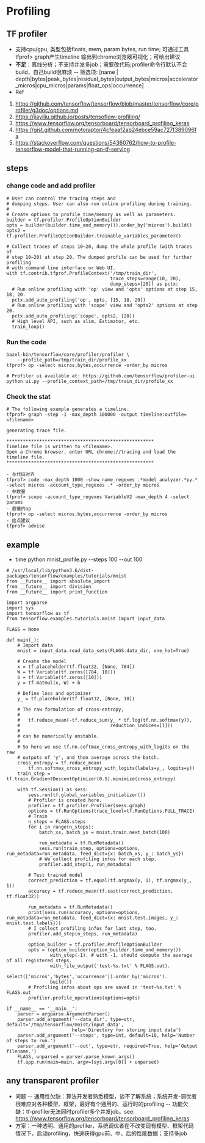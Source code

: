 # Profiling
## TF profiler
- 支持cpu/gpu, 类型包括floats, mem, param bytes, run time; 可通过工具tfprof> graph产生timeline 输出到chrome浏览器可视化；可给出建议
- **不足**：离线分析；不支持并发多job；需要改代码;profiler命令行默认不会build，自己build很麻烦
-- 筛选项: [name | depth|bytes|peak_bytes|residual_bytes|output_bytes|micros|accelerator_micros|cpu_micros|params|float_ops|occurrence]
- Ref  
1. https://github.com/tensorflow/tensorflow/blob/master/tensorflow/core/profiler/g3doc/options.md  
2. https://jiayiliu.github.io/posts/tensoflow-profiling/  
3. https://www.tensorflow.org/tensorboard/tensorboard_profiling_keras  
4. https://gist.github.com/notoraptor/4cfeaaf2ab24ebce59ac727f389096fa  
5. https://stackoverflow.com/questions/54360762/how-to-profile-tensorflow-model-that-running-on-tf-serving  
## steps
### change code and add profiler
```
# User can control the tracing steps and
# dumping steps. User can also run online profiling during training.
#
# Create options to profile time/memory as well as parameters.
builder = tf.profiler.ProfileOptionBuilder
opts = builder(builder.time_and_memory()).order_by('micros').build()
opts2 = tf.profiler.ProfileOptionBuilder.trainable_variables_parameter()

# Collect traces of steps 10~20, dump the whole profile (with traces of
# step 10~20) at step 20. The dumped profile can be used for further profiling
# with command line interface or Web UI.
with tf.contrib.tfprof.ProfileContext('/tmp/train_dir',
                                      trace_steps=range(10, 20),
                                      dump_steps=[20]) as pctx:
  # Run online profiling with 'op' view and 'opts' options at step 15, 18, 20.
  pctx.add_auto_profiling('op', opts, [15, 18, 20])
  # Run online profiling with 'scope' view and 'opts2' options at step 20.
  pctx.add_auto_profiling('scope', opts2, [20])
  # High level API, such as slim, Estimator, etc.
  train_loop()
```
### Run the code
```
bazel-bin/tensorflow/core/profiler/profiler \
    --profile_path=/tmp/train_dir/profile_xx
tfprof> op -select micros,bytes,occurrence -order_by micros

# Profiler ui available at: https://github.com/tensorflow/profiler-ui
python ui.py --profile_context_path=/tmp/train_dir/profile_xx
```
### Check the stat
```
# The following example generates a timeline.
tfprof> graph -step -1 -max_depth 100000 -output timeline:outfile=<filename>

generating trace file.

******************************************************
Timeline file is written to <filename>.
Open a Chrome browser, enter URL chrome://tracing and load the timeline file.
******************************************************

- 与代码对齐
tfprof> code -max_depth 1000 -show_name_regexes .*model_analyzer.*py.* -select micros -account_type_regexes .* -order_by micros
- 参数量
tfprof> scope -account_type_regexes VariableV2 -max_depth 4 -select params
- 最慢的op
tfprof> op -select micros,bytes,occurrence -order_by micros
- 给点建议
tfprof> advise
```

## example
- time python mnist_profile.py --steps 100 --out 100
```
# /usr/local/lib/python3.6/dist-packages/tensorflow/examples/tutorials/mnist
from __future__ import absolute_import
from __future__ import division
from __future__ import print_function

import argparse
import sys
import tensorflow as tf
from tensorflow.examples.tutorials.mnist import input_data

FLAGS = None

def main(_):
    # Import data
    mnist = input_data.read_data_sets(FLAGS.data_dir, one_hot=True)

    # Create the model
    x = tf.placeholder(tf.float32, [None, 784])
    W = tf.Variable(tf.zeros([784, 10]))
    b = tf.Variable(tf.zeros([10]))
    y = tf.matmul(x, W) + b

    # Define loss and optimizer
    y_ = tf.placeholder(tf.float32, [None, 10])

    # The raw formulation of cross-entropy,
    #
    #   tf.reduce_mean(-tf.reduce_sum(y_ * tf.log(tf.nn.softmax(y)),
    #                                 reduction_indices=[1]))
    #
    # can be numerically unstable.
    #
    # So here we use tf.nn.softmax_cross_entropy_with_logits on the raw
    # outputs of 'y', and then average across the batch.
    cross_entropy = tf.reduce_mean(
        tf.nn.softmax_cross_entropy_with_logits(labels=y_, logits=y))
    train_step = tf.train.GradientDescentOptimizer(0.5).minimize(cross_entropy)

    with tf.Session() as sess:
        sess.run(tf.global_variables_initializer())
        # Profiler is created here.
        profiler = tf.profiler.Profiler(sess.graph)
        options = tf.RunOptions(trace_level=tf.RunOptions.FULL_TRACE)
        # Train
        n_steps = FLAGS.steps
        for i in range(n_steps):
            batch_xs, batch_ys = mnist.train.next_batch(100)

            run_metadata = tf.RunMetadata()
            sess.run(train_step, options=options, run_metadata=run_metadata, feed_dict={x: batch_xs, y_: batch_ys})
            # We collect profiling infos for each step.
            profiler.add_step(i, run_metadata)

        # Test trained model
        correct_prediction = tf.equal(tf.argmax(y, 1), tf.argmax(y_, 1))
        accuracy = tf.reduce_mean(tf.cast(correct_prediction, tf.float32))

        run_metadata = tf.RunMetadata()
        print(sess.run(accuracy, options=options, run_metadata=run_metadata, feed_dict={x: mnist.test.images, y_: mnist.test.labels}))
        # I collect profiling infos for last step, too.
        profiler.add_step(n_steps, run_metadata)

        option_builder = tf.profiler.ProfileOptionBuilder
        opts = (option_builder(option_builder.time_and_memory()).
                with_step(-1). # with -1, should compute the average of all registered steps.
                with_file_output('test-%s.txt' % FLAGS.out).
                select(['micros','bytes','occurrence']).order_by('micros').
                build())
        # Profiling infos about ops are saved in 'test-%s.txt' % FLAGS.out
        profiler.profile_operations(options=opts)

if __name__ == '__main__':
    parser = argparse.ArgumentParser()
    parser.add_argument('--data_dir', type=str, default='/tmp/tensorflow/mnist/input_data',
                        help='Directory for storing input data')
    parser.add_argument('--steps', type=int, default=10, help='Number of steps to run.')
    parser.add_argument('--out', type=str, required=True, help='Output filename.')
    FLAGS, unparsed = parser.parse_known_args()
    tf.app.run(main=main, argv=[sys.argv[0]] + unparsed)
 ```
## any transparent profiler
- 问题
-- 通用性欠缺：算法开发者熟悉模型，谈不了解系统；系统开发-调优者很难应对各种模型、框架，最好有个通用的、运行时的profiling
-- 功能欠缺：tf-profiler无法同时profiler多个并发job。see: https://www.tensorflow.org/tensorboard/tensorboard_profiling_keras
- 方案：一种透明、通用的profiler，系统调优者在不改变现有模型、框架代码情况下，启动profiling，快速获得gpu前、中、后的性能数据；支持多job
